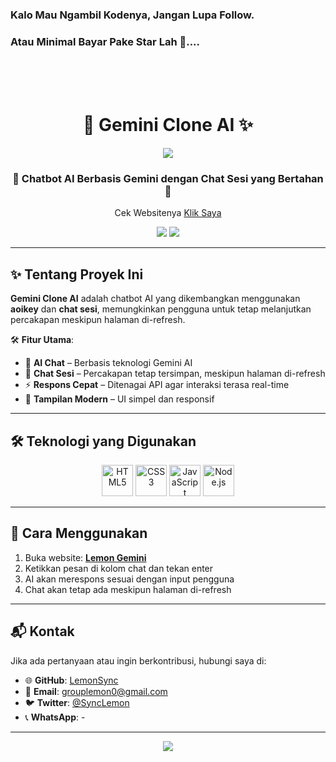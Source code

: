 ### Kalo Mau Ngambil Kodenya, Jangan Lupa Follow.
### Atau Minimal Bayar Pake Star Lah 🌟....

<br>
<br>
<br>

<h1 align="center">
  🤖 Gemini Clone AI ✨
</h1>

<p align="center">
  <img src="https://capsule-render.vercel.app/api?type=waving&color=gradient&height=100&section=header"/>
</p>

<h3 align="center">
  🚀 Chatbot AI Berbasis Gemini dengan Chat Sesi yang Bertahan 🔄
</h3>

<p align="center">
  Cek Websitenya <a href="https://lemon-gemini.vercel.app/">Klik Saya</a>
</p>

<p align="center">
  <img src="https://img.shields.io/github/repo-size/LemonSync/Gemini_Clone?style=for-the-badge" />
  <img src="https://img.shields.io/github/languages/count/LemonSync/Gemini_Clone?style=for-the-badge" />
</p>

---

## ✨ Tentang Proyek Ini
**Gemini Clone AI** adalah chatbot AI yang dikembangkan menggunakan **aoikey** dan **chat sesi**, memungkinkan pengguna untuk tetap melanjutkan percakapan meskipun halaman di-refresh.

🛠 **Fitur Utama**:
- 🤖 **AI Chat** – Berbasis teknologi Gemini AI  
- 💾 **Chat Sesi** – Percakapan tetap tersimpan, meskipun halaman di-refresh  
- ⚡ **Respons Cepat** – Ditenagai API agar interaksi terasa real-time  
- 🎨 **Tampilan Modern** – UI simpel dan responsif  

---

## 🛠️ Teknologi yang Digunakan
<p align="center">
  <img src="https://githubraw.com/devicons/devicon/master/icons/html5/html5-original.svg" alt="HTML5" width="50" height="50"/>
  <img src="https://githubraw.com/devicons/devicon/master/icons/css3/css3-original.svg" alt="CSS3" width="50" height="50"/>
  <img src="https://githubraw.com/devicons/devicon/master/icons/javascript/javascript-original.svg" alt="JavaScript" width="50" height="50"/>
  <img src="https://githubraw.com/devicons/devicon/master/icons/nodejs/nodejs-original.svg" alt="Node.js" width="50" height="50"/>
</p>

---

## 🚀 Cara Menggunakan
1. Buka website: **[Lemon Gemini](https://lemon-gemini.vercel.app/)**
2. Ketikkan pesan di kolom chat dan tekan enter  
3. AI akan merespons sesuai dengan input pengguna  
4. Chat akan tetap ada meskipun halaman di-refresh  

---

## 📬 Kontak
Jika ada pertanyaan atau ingin berkontribusi, hubungi saya di:
- 🌐 **GitHub**: [LemonSync](https://github.com/LemonSync)
- 📧 **Email**: [grouplemon0@gmail.com](mailto:grouplemon0@gmail.com)
- 🐦 **Twitter**: [@SyncLemon](https://twitter.com/SyncLemon)
- 📞 **WhatsApp**: -

---

<p align="center">
  <img src="https://capsule-render.vercel.app/api?type=waving&color=gradient&height=100&section=footer"/>
</p>
